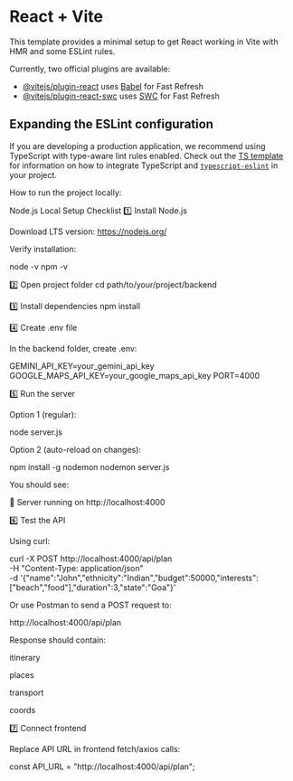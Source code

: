 # React + Vite

This template provides a minimal setup to get React working in Vite with HMR and some ESLint rules.

Currently, two official plugins are available:

- [@vitejs/plugin-react](https://github.com/vitejs/vite-plugin-react/blob/main/packages/plugin-react) uses [Babel](https://babeljs.io/) for Fast Refresh
- [@vitejs/plugin-react-swc](https://github.com/vitejs/vite-plugin-react/blob/main/packages/plugin-react-swc) uses [SWC](https://swc.rs/) for Fast Refresh

## Expanding the ESLint configuration

If you are developing a production application, we recommend using TypeScript with type-aware lint rules enabled. Check out the [TS template](https://github.com/vitejs/vite/tree/main/packages/create-vite/template-react-ts) for information on how to integrate TypeScript and [`typescript-eslint`](https://typescript-eslint.io) in your project.

How to run the project locally:

Node.js Local Setup Checklist
1️⃣ Install Node.js

Download LTS version: https://nodejs.org/

Verify installation:

node -v
npm -v

2️⃣ Open project folder
cd path/to/your/project/backend

3️⃣ Install dependencies
npm install

4️⃣ Create .env file

In the backend folder, create .env:

GEMINI_API_KEY=your_gemini_api_key
GOOGLE_MAPS_API_KEY=your_google_maps_api_key
PORT=4000

5️⃣ Run the server

Option 1 (regular):

node server.js


Option 2 (auto-reload on changes):

npm install -g nodemon
nodemon server.js


You should see:

🚀 Server running on http://localhost:4000

6️⃣ Test the API

Using curl:

curl -X POST http://localhost:4000/api/plan \
-H "Content-Type: application/json" \
-d '{"name":"John","ethnicity":"Indian","budget":50000,"interests":["beach","food"],"duration":3,"state":"Goa"}'


Or use Postman to send a POST request to:

http://localhost:4000/api/plan


Response should contain:

itinerary

places

transport

coords

7️⃣ Connect frontend

Replace API URL in frontend fetch/axios calls:

const API_URL = "http://localhost:4000/api/plan";
